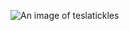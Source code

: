 ![An image of teslatickles](https://static.tvtropes.org/pmwiki/pub/images/008360e1af837323c19843cf8e999246.jpg)
